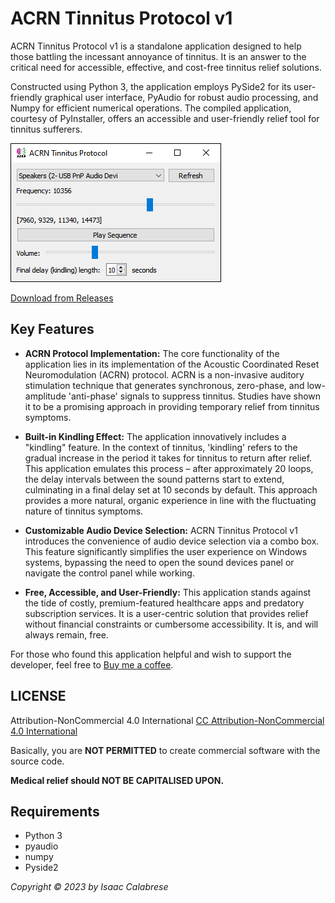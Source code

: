 # ACRN Tinnitus Protocol v1


ACRN Tinnitus Protocol v1 is a standalone application designed to help those battling the incessant annoyance of tinnitus. It is an answer to the critical need for accessible, effective, and cost-free tinnitus relief solutions.

Constructed using Python 3, the application employs PySide2 for its user-friendly graphical user interface, PyAudio for robust audio processing, and Numpy for efficient numerical operations. The compiled application, courtesy of PyInstaller, offers an accessible and user-friendly relief tool for tinnitus sufferers. 

![Screenshot of ACRN Tinnitus Protocol v1](https://github.com/swaghax/ACRN/blob/main/app_screenshot_1.png)

[Download from Releases](https://github.com/swaghax/ACRN/releases/tag/auto)

## Key Features

- **ACRN Protocol Implementation:** The core functionality of the application lies in its implementation of the Acoustic Coordinated Reset Neuromodulation (ACRN) protocol. ACRN is a non-invasive auditory stimulation technique that generates synchronous, zero-phase, and low-amplitude 'anti-phase' signals to suppress tinnitus. Studies have shown it to be a promising approach in providing temporary relief from tinnitus symptoms.

- **Built-in Kindling Effect:** The application innovatively includes a "kindling" feature. In the context of tinnitus, 'kindling' refers to the gradual increase in the period it takes for tinnitus to return after relief. This application emulates this process – after approximately 20 loops, the delay intervals between the sound patterns start to extend, culminating in a final delay set at 10 seconds by default. This approach provides a more natural, organic experience in line with the fluctuating nature of tinnitus symptoms.

- **Customizable Audio Device Selection:** ACRN Tinnitus Protocol v1 introduces the convenience of audio device selection via a combo box. This feature significantly simplifies the user experience on Windows systems, bypassing the need to open the sound devices panel or navigate the control panel while working.

- **Free, Accessible, and User-Friendly:** This application stands against the tide of costly, premium-featured healthcare apps and predatory subscription services. It is a user-centric solution that provides relief without financial constraints or cumbersome accessibility. It is, and will always remain, free.

For those who found this application helpful and wish to support the developer, feel free to [Buy me a coffee](https://www.paypal.com/paypalme/eyesackdesigns).

## LICENSE
Attribution-NonCommercial 4.0 International
[CC Attribution-NonCommercial 4.0 International](https://creativecommons.org/licenses/by-nc/4.0/)

Basically, you are **NOT PERMITTED** to create commercial software with the source code. 

**Medical relief should NOT BE CAPITALISED UPON.**

## Requirements
- Python 3
- pyaudio
- numpy
- Pyside2


*Copyright © 2023 by Isaac Calabrese*

